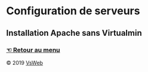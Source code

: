 Configuration de serveurs
==
Installation Apache sans Virtualmin
-
### [&#9756; Retour au menu](../README.md)

&copy; 2019 [VsWeb](https://vsweb.be)